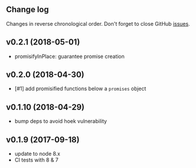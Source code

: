 ## Change log

Changes in reverse chronological order.
Don't forget to close GitHub [issues](https://github.com/xpack/es6-promisifier-js/issues).

## v0.2.1 (2018-05-01)

- promisifyInPlace: guarantee promise creation

## v0.2.0 (2018-04-30)

- [#1] add promisified functions below a `promises` object

## v0.1.10 (2018-04-29)

- bump deps to avoid hoek vulnerability

## v0.1.9 (2017-09-18)

- update to node 8.x
- CI tests with 8 & 7
